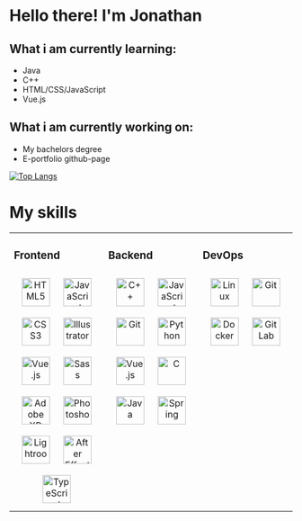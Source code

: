 # Hello there! I'm Jonathan
## What i am currently learning:
- Java
- C++
- HTML/CSS/JavaScript
- Vue.js

## What i am currently working on:
- My bachelors degree
- E-portfolio github-page

[![Top Langs](https://github-readme-stats.vercel.app/api/top-langs/?username=jonathhl&hide=css)](https://github.com/jonathhl/github-readme-stats)

# My skills
<table><tr><td valign="top" width="33%">
  
### Frontend
  <div align="center">
    <img style="margin: 10px" src="https://profilinator.rishav.dev/skills-assets/html5-original-wordmark.svg"       alt="HTML5" height="50" />
    <img style="margin: 10px" src="https://profilinator.rishav.dev/skills-assets/javascript-original.svg"           alt="JavaScript" height="50" />
    <img style="margin: 10px" src="https://profilinator.rishav.dev/skills-assets/css3-original-wordmark.svg"         alt="CSS3" height="50" />
    <img style="margin: 10px" src="https://profilinator.rishav.dev/skills-assets/adobe_illustrator-icon.svg"         alt="Illustrator" height="50" />
    <img style="margin: 10px" src="https://profilinator.rishav.dev/skills-assets/vuejs-original-wordmark.svg" alt="Vue.js" height="50" />  
    <img style="margin: 10px" src="https://profilinator.rishav.dev/skills-assets/sass-original.svg" alt="Sass" height="50" />  
    <img style="margin: 10px" src="https://profilinator.rishav.dev/skills-assets/adobexd.png" alt="Adobe XD" height="50" />  
    <img style="margin: 10px" src="https://profilinator.rishav.dev/skills-assets/photoshop-plain.svg" alt="Photoshop" height="50" />  
    <img style="margin: 10px" src="https://profilinator.rishav.dev/skills-assets/lightroom.png" alt="Lightroom" height="50" />  
    <img style="margin: 10px" src="https://profilinator.rishav.dev/skills-assets/aftereffects.png" alt="After Effects" height="50" />
    <img style="margin: 10px" src="https://profilinator.rishav.dev/skills-assets/typescript-original.svg" alt="TypeScript" height="50" />  
  </div>
</td><td valign="top" width="33%">
  

### Backend
  <div align="center">
    <img style="margin: 10px" src="https://profilinator.rishav.dev/skills-assets/cplusplus-original.svg"           alt="C++" height="50" />
    <img style="margin: 10px" src="https://profilinator.rishav.dev/skills-assets/javascript-original.svg"         alt="JavaScript" height="50" />
    <img style="margin: 10px" src="https://profilinator.rishav.dev/skills-assets/git-scm-icon.svg" alt="Git"       height="50" />  
    <img style="margin: 10px" src="https://profilinator.rishav.dev/skills-assets/python-original.svg"             alt="Python" height="50" />
    <img style="margin: 10px" src="https://profilinator.rishav.dev/skills-assets/vuejs-original-wordmark.svg" alt="Vue.js" height="50" />
    <img style="margin: 10px" src="https://profilinator.rishav.dev/skills-assets/c-original.svg" alt="C" height="50" /> 
    <img style="margin: 10px" src="https://profilinator.rishav.dev/skills-assets/java-original-wordmark.svg" alt="Java" height="50" />  
    <img style="margin: 10px" src="https://profilinator.rishav.dev/skills-assets/springio-icon.svg" alt="Spring" height="50" />  
  </div>
</td><td valign="top" width="33%">
  

### DevOps
  <div align="center">
    <img style="margin: 10px" src="https://profilinator.rishav.dev/skills-assets/linux-original.svg"               alt="Linux" height="50" />  
    <img style="margin: 10px" src="https://profilinator.rishav.dev/skills-assets/git-scm-icon.svg" alt="Git"       height="50" />  
    <img style="margin: 10px" src="https://profilinator.rishav.dev/skills-assets/docker-original-wordmark.svg" alt="Docker" height="50" />  
    <img style="margin: 10px" src="https://profilinator.rishav.dev/skills-assets/gitlab.svg" alt="GitLab" height="50" />  
</td></tr></table>
